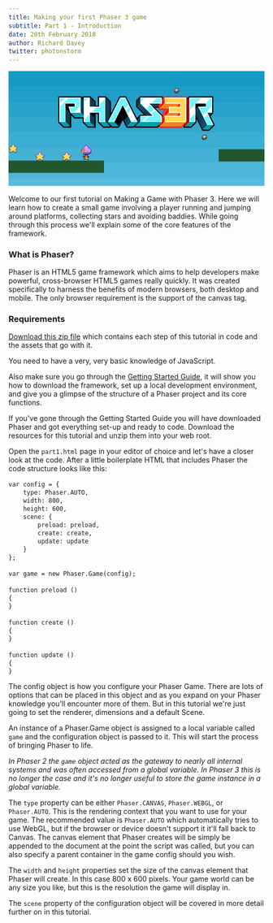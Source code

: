 ```yaml
---
title: Making your first Phaser 3 game
subtitle: Part 1 - Introduction
date: 20th February 2018
author: Richard Davey
twitter: photonstorm
---
```


![image](tutorial_header.png)

Welcome to our first tutorial on Making a Game with Phaser 3. Here we will learn how to create a small game involving a player running and jumping around platforms, collecting stars and avoiding baddies. While going through this process we'll explain some of the core features of the framework.

### What is Phaser?

Phaser is an HTML5 game framework which aims to help developers make powerful, cross-browser HTML5 games really quickly. It was created specifically to harness the benefits of modern browsers, both desktop and mobile. The only browser requirement is the support of the canvas tag.

### Requirements

[Download this zip file](/tutorials/making-your-first-phaser-3-game/phaser3-tutorial-src.zip) which contains each step of this tutorial in code and the assets that go with it.

You need to have a very, very basic knowledge of JavaScript.

Also make sure you go through the [Getting Started Guide](/tutorials/getting-started), it will show you how to download the framework, set up a local development environment, and give you a glimpse of the structure of a Phaser project and its core functions.

If you've gone through the Getting Started Guide you will have downloaded Phaser and got everything set-up and ready to code. Download the resources for this tutorial and unzip them into your web root.

Open the `part1.html` page in your editor of choice and let's have a closer look at the code. After a little boilerplate HTML that includes Phaser the code structure looks like this:

```
var config = {
    type: Phaser.AUTO,
    width: 800,
    height: 600,
    scene: {
        preload: preload,
        create: create,
        update: update
    }
};

var game = new Phaser.Game(config);

function preload ()
{
}

function create ()
{
}

function update ()
{
}
```

The config object is how you configure your Phaser Game. There are lots of options that can be placed in this object and as you expand on your Phaser knowledge you'll encounter more of them. But in this tutorial we're just going to set the renderer, dimensions and a default Scene.

An instance of a Phaser.Game object is assigned to a local variable called `game` and the configuration object is passed to it. This will start the process of bringing Phaser to life.

_In Phaser 2 the `game` object acted as the gateway to nearly all internal systems and was often accessed from a global variable. In Phaser 3 this is no longer the case and it's no longer useful to store the game instance in a global variable._

The `type` property can be either `Phaser.CANVAS`, `Phaser.WEBGL`, or `Phaser.AUTO`. This is the rendering context that you want to use for your game. The recommended value is `Phaser.AUTO` which automatically tries to use WebGL, but if the browser or device doesn't support it it'll fall back to Canvas. The canvas element that Phaser creates will be simply be appended to the document at the point the script was called, but you can also specify a parent container in the game config should you wish.

The `width` and `height` properties set the size of the canvas element that Phaser will create. In this case 800 x 600 pixels. Your game world can be any size you like, but this is the resolution the game will display in. 

The `scene` property of the configuration object will be covered in more detail further on in this tutorial.
